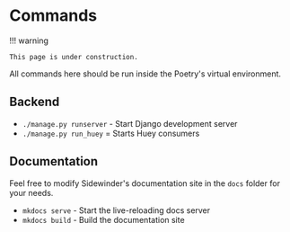# Commands

!!! warning

    This page is under construction.

All commands here should be run inside the Poetry's virtual environment.

## Backend

* `./manage.py runserver` - Start Django development server
* `./manage.py run_huey` = Starts Huey consumers

## Documentation

Feel free to modify Sidewinder's documentation site in the `docs` folder for your needs.

* `mkdocs serve` - Start the live-reloading docs server
* `mkdocs build` - Build the documentation site